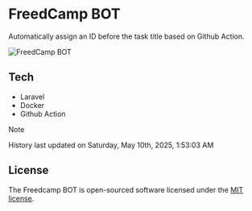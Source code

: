 # FreedCamp BOT

Automatically assign an ID before the task title based on Github Action.

![FreedCamp BOT](https://repository-images.githubusercontent.com/737932867/7d34798b-2680-471c-b089-a78a718d3d6a)

## Tech

- Laravel
- Docker
- Github Action

> [!NOTE]  
> History last updated on Saturday, May 10th, 2025, 1:53:03 AM

## License

The Freedcamp BOT is open-sourced software licensed under the [MIT license](https://opensource.org/licenses/MIT).
